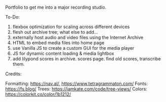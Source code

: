 Portfolio to get me into a major recording studio.

To-Do:
1. flexbox optimization for scaling across different devices
2. flesh out archive tree; what else to add...
3. externally host audio and video files using the Internet Archive
4. HTML to embed media files into home page
5. use Vanilla JS to create a custom GUI for the media player
6. JS for dynamic content loading & media lightbox
7. add lilypond scores in archive. scores page. find old scores, transcribe them.

Credits:

Formatting: https://nav.al/, https://www.tetragrammaton.com/
Fonts: https://fs.blog/
Trees: https://iamkate.com/code/tree-views/
Colors: https://colorkit.co/color/1b1212/
